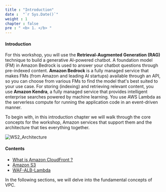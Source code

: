```yaml
---
title : "Introduction"
date :  "`r Sys.Date()`" 
weight : 1 
chapter : false
pre : " <b> 1. </b> "
---
```


#### Introduction

For this workshop, you will use the **Retrieval-Augmented Generation (RAG)** technique to build a generative AI-powered chatbot. A foundation model (FM) in Amazon Bedrock is used to answer your chatbot questions through pre-indexed content. **Amazon Bedrock** is a fully managed service that makes FMs (from Amazon and leading AI startups) available through an API, so you can choose from various FMs to find the model that's best suited to your use case. For storing (indexing) and retrieving relevant content, you use **Amazon Kendra**, a fully managed service that provides intelligent enterprise searches powered by machine learning. You use AWS Lambda as the serverless compute for running the application code in an event-driven manner.

To begin with, in this introduction chapter we will walk through the core concepts for the workshop, Amazon services that support them and the architecture that ties everything together.

![WS2_Architecture](/images/1/WS2_Architecture.svg?featherlight=false&width=70pc "Serve static content through VPC with CloudFront")
#### Contents

- [What is Amazon CloudFront ?](1.1-CloudFront/)
- [Amazon S3](1.2-AmazonS3/)
- [WAF-ALB-Lambda](1.3-WAF-ALB-Lambda/)

In the following sections, we will delve into the fundamental concepts of VPC.
